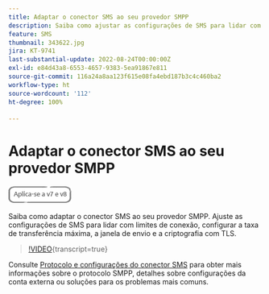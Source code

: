 ```yaml
---
title: Adaptar o conector SMS ao seu provedor SMPP
description: Saiba como ajustar as configurações de SMS para lidar com limites de conexão, configurar a taxa de transferência máxima, a janela de envio e a criptografia com TLS.
feature: SMS
thumbnail: 343622.jpg
jira: KT-9741
last-substantial-update: 2022-08-24T00:00:00Z
exl-id: e84d43a8-6553-4657-9383-5ea91867e811
source-git-commit: 116a24a8aa123f615e08fa4ebd187b3c4c460ba2
workflow-type: ht
source-wordcount: '112'
ht-degree: 100%

---
```


# Adaptar o conector SMS ao seu provedor SMPP

![Se aplica a: V7, V8](../assets/V7-V8-stamp.png)

Saiba como adaptar o conector SMS ao seu provedor SMPP. Ajuste as configurações de SMS para lidar com limites de conexão, configurar a taxa de transferência máxima, a janela de envio e a criptografia com TLS.

>[!VIDEO](https://video.tv.adobe.com/v/343622?quality=12&learn=on){transcript=true}

Consulte [Protocolo e configurações do conector SMS](https://experienceleague.adobe.com/docs/campaign-classic/using/sending-messages/sending-messages-on-mobiles/sms-protocol.html?lang=pt-BR#sending-messages) para obter mais informações sobre o protocolo SMPP, detalhes sobre configurações da conta externa ou soluções para os problemas mais comuns.
